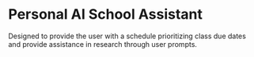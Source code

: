 # Personal AI School Assistant

Designed to provide the user with a schedule prioritizing class due dates and provide assistance in research through user prompts.
